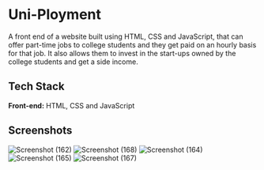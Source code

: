 # Uni-Ployment 
A front end of a website built using HTML, CSS and JavaScript, that can offer part-time jobs to college students and they get paid on an hourly basis for that job. It also allows them to invest in the start-ups owned by the college students and get a side income.

## Tech Stack
**Front-end:** HTML, CSS and JavaScript

## Screenshots
![Screenshot (162)](https://github.com/charvig23/project_01/assets/122291137/bc6effce-d348-49fb-98a7-e35d6db5c038)
![Screenshot (168)](https://github.com/charvig23/project_01/assets/122291137/b75f168b-0b5e-49cc-ae62-c94f5ec111f0)
![Screenshot (164)](https://github.com/charvig23/project_01/assets/122291137/b17551d4-516f-42b9-a455-ae204e738351)
![Screenshot (165)](https://github.com/charvig23/project_01/assets/122291137/eb8ec4b5-00ca-478b-b3c9-d25bc100664d)
![Screenshot (167)](https://github.com/charvig23/project_01/assets/122291137/61112d24-2aa7-43dd-b35a-b549b7250f99)

